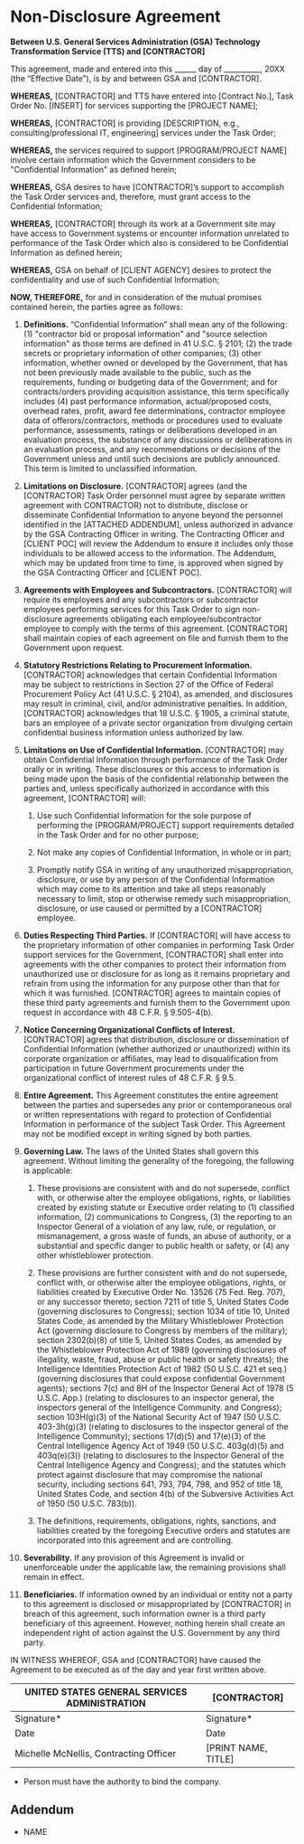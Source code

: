 # Non-Disclosure Agreement

**Between U.S. General Services Administration (GSA) Technology Transformation Service (TTS) and [CONTRACTOR]**

This agreement, made and entered into this ______ day of __________, 20XX (the “Effective Date”), is by and between GSA and [CONTRACTOR].

**WHEREAS,** [CONTRACTOR] and TTS have entered into [Contract No.], Task Order No. [INSERT] for services supporting the [PROJECT NAME];

**WHEREAS,** [CONTRACTOR] is providing [DESCRIPTION, e.g., consulting/professional IT, engineering] services under the Task Order;
  
**WHEREAS,** the services required to support [PROGRAM/PROJECT NAME] involve certain information which the Government considers to be "Confidential Information" as defined herein;

**WHEREAS,** GSA desires to have [CONTRACTOR]’s support to accomplish the Task Order services and, therefore, must grant access to the Confidential Information;

**WHEREAS,** [CONTRACTOR] through its work at a Government site may have access to Government systems or encounter information unrelated to performance of the Task Order which also is considered to be Confidential Information as defined herein;

**WHEREAS,** GSA on behalf of [CLIENT AGENCY] desires to protect the confidentiality and use of such Confidential Information;

**NOW, THEREFORE,** for and in consideration of the mutual promises contained herein, the parties agree as follows:

1. **Definitions.**  “Confidential Information” shall mean any of the following: (1) "contractor bid or proposal information" and "source selection information" as those terms are defined in 41 U.S.C. § 2101; (2) the trade secrets or proprietary information of other companies; (3) other information, whether owned or developed by the Government, that has not been previously made available to the public, such as the requirements, funding or budgeting data of the Government; and for contracts/orders providing acquisition assistance, this term specifically includes (4) past performance information, actual/proposed costs, overhead rates, profit, award fee determinations, contractor employee data of offerors/contractors, methods or procedures used to evaluate performance, assessments, ratings or deliberations developed in an evaluation process, the substance of any discussions or deliberations in an evaluation process, and any recommendations or decisions of the Government unless and until such decisions are publicly announced.  This term is limited to unclassified information.

2. **Limitations on Disclosure.**  [CONTRACTOR] agrees (and the [CONTRACTOR] Task Order personnel must agree by separate written agreement with CONTRACTOR) not to distribute, disclose or disseminate Confidential Information to anyone beyond the personnel identified in the [ATTACHED ADDENDUM], unless authorized in advance by the GSA Contracting Officer in writing.  The Contracting Officer and [CLIENT POC] will review the Addendum to ensure it includes only those individuals to be allowed access to the information.  The Addendum, which may be updated from time to time, is approved when signed by the GSA Contracting Officer and [CLIENT POC].

3. **Agreements with Employees and Subcontractors.**  [CONTRACTOR] will require its employees and any subcontractors or subcontractor employees performing services for this Task Order to sign non-disclosure agreements obligating each employee/subcontractor employee to comply with the terms of this agreement.  [CONTRACTOR] shall maintain copies of each agreement on file and furnish them to the Government upon request.

4. **Statutory Restrictions Relating to Procurement Information.**  [CONTRACTOR] acknowledges that certain Confidential Information may be subject to restrictions in Section 27 of the Office of Federal Procurement Policy Act (41 U.S.C. § 2104), as amended, and disclosures may result in criminal, civil, and/or administrative penalties.  In addition, [CONTRACTOR] acknowledges that 18 U.S.C. § 1905, a criminal statute, bars an employee of a private sector organization from divulging certain confidential business information unless authorized by law.

5. **Limitations on Use of Confidential Information.**  [CONTRACTOR] may obtain Confidential Information through performance of the Task Order orally or in writing.  These disclosures or this access to information is being made upon the basis of the confidential relationship between the parties and, unless specifically authorized in accordance with this agreement, [CONTRACTOR] will:

    1. Use such Confidential Information for the sole purpose of performing the  [PROGRAM/PROJECT] support requirements detailed in the Task Order and for no other purpose;

    2. Not make any copies of Confidential Information, in whole or in part;

    3. Promptly notify GSA in writing of any unauthorized misappropriation, disclosure, or use by any person of the Confidential Information which may come to its attention and take all steps reasonably necessary to limit, stop or otherwise remedy such misappropriation, disclosure, or use caused or permitted by a [CONTRACTOR] employee.

6. **Duties Respecting Third Parties.** If [CONTRACTOR] will have access to the proprietary information of other companies in performing Task Order support services for the Government, [CONTRACTOR] shall enter into agreements with the other companies to protect their information from unauthorized use or disclosure for as long as it remains proprietary and refrain from using the information for any purpose other than that for which it was furnished.  [CONTRACTOR] agrees to maintain copies of these third party agreements and furnish them to the Government upon request in accordance with 48 C.F.R. § 9.505-4(b).

7. **Notice Concerning Organizational Conflicts of Interest.** [CONTRACTOR] agrees that distribution, disclosure or dissemination  of Confidential Information (whether authorized or unauthorized) within its corporate organization or affiliates, may lead to disqualification from participation in future Government procurements under the organizational conflict of interest rules of 48 C.F.R. § 9.5.

8. **Entire Agreement.**  This Agreement constitutes the entire agreement between the parties and supersedes any prior or contemporaneous oral or written representations with regard to protection of Confidential Information in performance of the subject Task Order.  This Agreement may not be modified except in writing signed by both parties.

9. **Governing Law.**  The laws of the United States shall govern this agreement.  Without limiting the generality of the foregoing, the following is applicable:

    1. These provisions are consistent with and do not supersede, conflict with, or otherwise alter the employee obligations, rights, or liabilities created by existing statute or Executive order relating to (1) classified information, (2) communications to Congress, (3) the reporting to an Inspector General of a violation of any law, rule, or regulation, or mismanagement, a gross waste of funds, an abuse of authority, or a substantial and specific danger to public health or safety, or (4) any other whistleblower protection.

    2. These provisions are further consistent with and do not supersede, conflict with, or otherwise alter the employee obligations, rights, or liabilities created by Executive Order No. 13526 (75 Fed. Reg. 707), or any successor thereto; section 7211 of title 5, United States Code (governing disclosures to Congress); section 1034 of title 10, United States Code, as amended by the Military Whistleblower Protection Act (governing disclosure to Congress by members of the military); section 2302(b)(8) of title 5, United States Codes, as amended by the Whistleblower Protection Act of 1989 (governing disclosures of illegality, waste, fraud, abuse or public health or safety threats); the Intelligence Identities Protection Act of 1982 (50 U.S.C. 421 et seq.) (governing disclosures that could expose confidential Government agents); sections 7(c) and 8H of the Inspector General Act of 1978 (5 U.S.C. App.) (relating to disclosures to an inspector general, the inspectors general of the Intelligence Community. and Congress); section 103H(g)(3) of the National Security Act of 1947 (50 U.S.C. 403-3h(g)(3) (relating to disclosures to the inspector general of the Intelligence Community); sections 17(d)(5) and 17(e)(3) of the Central Intelligence Agency Act of 1949 (50 U.S.C. 403g(d)(5) and 403q(e)(3)) (relating to disclosures to the Inspector General of the Central Intelligence Agency and Congress); and the statutes which protect against disclosure that may compromise the national security, including sections 641, 793, 794, 798, and 952 of title 18, United States Code, and section 4(b) of the Subversive Activities Act of 1950 (50 U.S.C. 783(b)).

   3. The definitions, requirements, obligations, rights, sanctions, and liabilities created by the foregoing Executive orders and statutes are incorporated into this agreement and are controlling.

10. **Severability.**  If any provision of this Agreement is invalid or unenforceable under the applicable law, the remaining provisions shall remain in effect.

11. **Beneficiaries.**  If information owned by an individual or entity not a party to this agreement is disclosed or misappropriated by [CONTRACTOR] in breach of this agreement, such information owner is a third party beneficiary of this agreement.  However, nothing herein shall create an independent right of action against the U.S. Government by any third party.

IN WITNESS WHEREOF, GSA and [CONTRACTOR] have caused the Agreement to be executed as of the day and year first written above.


UNITED STATES GENERAL SERVICES ADMINISTRATION | [CONTRACTOR]
--- | ---
Signature* | Signature*
Date | Date
Michelle McNellis, Contracting Officer | [PRINT NAME, TITLE]

* Person must have the authority to bind the company.


## Addendum

* NAME